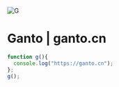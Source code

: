 ![G](https://ganto.cn/g.png)
# Ganto | ganto.cn
```js
function g(){
  console.log("https://ganto.cn");
};
g();
```

